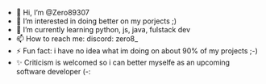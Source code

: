 - 👋 Hi, I’m @Zero89307
- 👀 I’m interested in doing better on my porjects ;) 
- 🌱 I’m currently learning python, js, java, fulstack dev
- 📫 How to reach me: discord: zero8_
- ⚡ Fun fact: i have no idea what im doing on about 90% of my projects ;-)
- ✨ Criticism is welcomed so i can better myselfe as an upcoming software developer (-:

<!---
Zero89307/Zero89307 is a ✨ special ✨ repository because its `README.md` (this file) appears on your GitHub profile.
You can click the Preview link to take a look at your changes.
--->
